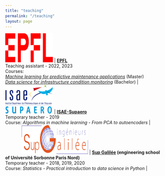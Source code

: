 ```yaml
---
title: "teaching"
permalink: "/teaching"
layout: page
---
```


<img src="/assets/img/logos/epfl-logo-new.svg" height="92px" width="152px"/> | **[EPFL](https://epfl.ch/)** <br/> Teaching assistant - 2022, 2023 <br/> Courses:<br>*[Machine learning for predictive maintenance applications](https://edu.epfl.ch/coursebook/fr/machine-learning-for-predictive-maintenance-applications-CIVIL-426)* (Master) <br/>*[Data science for infrastructure condition monitoring](https://edu.epfl.ch/coursebook/fr/data-science-for-infrastructure-condition-monitoring-CIVIL-332)* (Bachelor) |
<img src="/assets/img/logos/logo_supaero.png" height="92px" width="152px"/> | **[ISAE-Supaero](https://www.isae-supaero.fr/)** <br/> Temporary teacher - 2019 <br/> Course: *Algorithms in machine learning - From PCA to autoencoders* | <a class="icon" href="https://github.com/FlorentF9/Supaero-mlautoencoders"><svg viewBox="0 0 92px 92px" width="48px" height="48px"><use xlink:href="{{ "/assets/fontawesome/icons.svg" | relative_url }}#github"></use></svg></a>
<img src="/assets/img/logos/supgalilee_logo.png" height="92px" width="212px"/> | **[Sup Galilée](http://www.sup-galilee.univ-paris13.fr/) (engineering school of Université Sorbonne Paris Nord)** <br/> Temporary teacher - 2018, 2019, 2020 <br/> Course: *Statistics - Practical introduction to data science in Python* | <a class="icon" href="https://github.com/FlorentF9/SupGalilee-tdstats"><svg viewBox="0 0 92px 92px" width="48px" height="48px"><use xlink:href="{{ "/assets/fontawesome/icons.svg" | relative_url }}#github"></use></svg></a>
